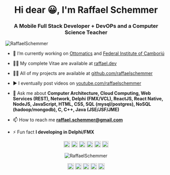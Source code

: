 <h1 align="center">Hi dear 😀, I'm Raffael Schemmer</h1>
<h3 align="center">A Mobile Full Stack Developer + DevOPs and a Computer Science Teacher</h3>
<p align="left"> <img src="https://komarev.com/ghpvc/?username=RaffaelSchemmer" alt="RaffaelSchemmer" /> </p>

- 🔭 I’m currently working on [Ottomatics](https://www.linkedin.com/company/65481304/admin/) and [Federal Institute of Camboriú](http://camboriu.ifc.edu.br)

- 👨‍📜 My complete Vitae are available at [raffael.dev](https://www.raffael.dev)

- 👨‍💻 All of my projects are available at [github.com/raffaelschemmer](https://github.com/raffaelschemmer)

- ▶️ I eventually post videos on [youtube.com/raffaelschemmer](https://www.youtube.com/user/spock2f)

- 💬 Ask me about **Computer Architecture, Cloud Computing, Web Services (REST), Network, Delphi (FMX/VCL), ReactJS, React Native, NodeJS, JavaScript, HTML, CSS, SQL (mysql/postgres), NoSQL (hadoop/mongodb), C, C++, Java (JSE/JSF/JME)**

- 📫 How to reach me **raffael.schemmer@gmail.com**

- ⚡ Fun fact **I developing in Delphi/FMX**

<p align="center"><img src="https://www.flamingoajans.com/assets/vendors/devicon/icons/react/react-original.svg" alt="react" width="20" height="20"/> <img src="https://www.martincap.io/images/icons/devicon/css3/css3-original.svg" alt="css3" width="20" height="20"/> <img src="https://upload.wikimedia.org/wikipedia/commons/thumb/2/21/Devicon-html5-plain-wordmark.svg/768px-Devicon-html5-plain-wordmark.svg.png" alt="html5" width="20" height="20"/> <img src="https://upload.wikimedia.org/wikipedia/commons/thumb/9/99/Unofficial_JavaScript_logo_2.svg/1024px-Unofficial_JavaScript_logo_2.svg.png" alt="javascript" width="20" height="20"/> <img src="https://www.flamingoajans.com/assets/vendors/devicon/icons/postgresql/postgresql-original.svg" alt="postgresql" width="20" height="20"/> <img src="https://www.martincap.io/images/icons/devicon/nodejs/nodejs-original.svg" alt="nodejs" width="20" height="20"/></p><p align="center"> <img src="https://github-readme-stats.vercel.app/api?username=RaffaelSchemmer&show_icons=true" alt="RaffaelSchemmer" /> </p>

<p align="center">
<a href="https://twitter.com/raffaelschemmer" target="blank"><img align="center" src="https://cdn.jsdelivr.net/npm/simple-icons@3.0.1/icons/twitter.svg" alt="RaffaelSchemmer" height="20" width="20" /></a>
<a href="https://www.linkedin.com/in/raffael-bottoli-schemmer-290a7727/" target="blank"><img align="center" src="https://cdn.jsdelivr.net/npm/simple-icons@3.0.1/icons/linkedin.svg" alt="RaffaelSchemmer" height="20" width="20" /></a>
  <a href="https://stackexchange.com/users/5373822/raffael-bottoli-schemmer" target="blank"><img align="center" src="https://cdn.jsdelivr.net/npm/simple-icons@3.0.1/icons/stackoverflow.svg" alt="RaffaelSchemmer" height="20" width="20" /></a>
<a href="https://fb.com/raffaelschemmer" target="blank"><img align="center" src="https://cdn.jsdelivr.net/npm/simple-icons@3.0.1/icons/facebook.svg" alt="RaffaelSchemmer" height="20" width="20" /></a>
<a href="https://instagram.com/raffaelschemmer" target="blank"><img align="center" src="https://cdn.jsdelivr.net/npm/simple-icons@3.0.1/icons/instagram.svg" alt="RaffaelSchemmer" height="20" width="20" /></a>
</p>

